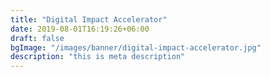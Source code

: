 ```yaml
---
title: "Digital Impact Accelerator"
date: 2019-08-01T16:19:26+06:00
draft: false
bgImage: "/images/banner/digital-impact-accelerator.jpg"
description: "this is meta description"
---
```


